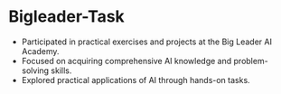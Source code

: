 # Bigleader-Task
- Participated in practical exercises and projects at the Big Leader AI Academy.
- Focused on acquiring comprehensive AI knowledge and problem-solving skills.
- Explored practical applications of AI through hands-on tasks.

